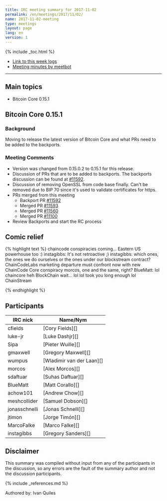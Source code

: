 ```yaml
---
title: IRC meeting summary for 2017-11-02
permalink: /en/meetings/2017/11/02/
name: 2017-11-02-meeting
type: meetings
layout: page
lang: en
version: 1
---
```

{% include _toc.html %}

- [Link to this week logs](https://botbot.me/freenode/bitcoin-core-dev/2017-11-02/?msg=93048278&page=2)
- [Meeting minutes by meetbot](http://www.erisian.com.au/meetbot/bitcoin-core-dev/2017/bitcoin-core-dev.2017-11-02-19.01.html)

---

## Main topics

- Bitcoin Core 0.15.1

## Bitcoin Core 0.15.1

### Background

  Moving to release the latest version of Bitcoin Core and what PRs need to be added to the backports.

### Meeting Comments

- Version was changed from 0.15.0.2 to 0.15.1 for this release.  
- Discussion of PRs that are to be added to backports. The backports discussion can be found at [#11592][].
- Discussion of removing OpenSSL from code base finally. Can't be removed due to BIP 70 since it's used to validate certificates for https.
- PRs merged from this meeting
  - Backport PR [#11592][]
  - Merged PR [#11593][]
  - Merged PR [#11560][]
  - Merged PR [#11100][]
- Review Backports and start the RC process

## Comic relief

{% highlight text %}
<jtimon> chaincode conspiracies coming...
<instagibbs> Eastern US powerhouse too :)
<MarcoFalke> instagibbs: It's not retroactive ;)
<morcos> instagibbs: which ones, the ones we do ourselves or the ones under our blockstream contract?
<jonasschnelli> ChainCodeLabs marketing departure must confront now with new ChainCode Core conspiracy
<instagibbs> morcos, one and the same, right?
<jtimon> BlueMatt: lol
<achow101> chaincore
<jonasschnelli> heh
<cfields> BlockChain
wait...
<sdaftuar> lol
<gmaxwell> lol
<morcos> took you long enough
<jonasschnelli> lol
<sipa> ChainStream

{% endhighlight %}

## Participants

| IRC nick        | Name/Nym                  |
|-----------------|---------------------------|
| cfields         | [Cory Fields][]           |
| luke-jr         | [Luke Dashjr][]           |
| Sipa            | [Pieter Wuille][]           |
| gmaxwell        | [Gregory Maxwell][]       |
| wumpus          | [Wladimir van der Laan][] |
| morcos          | [Alex Morcos][]           |
| sdaftuar        | [Suhas Daftuar][]         |
| BlueMatt        | [Matt Corallo][]          |
| achow101        | [Andrew Chow][]           |
| meshcollider    | [Samuel Dobson][]         |
| jonasschnelli   | [Jonas Schnelli][]         |
| jtimon           | [Jorge Timón][]          |
| MarcoFalke       | [Marco Falke][]          |
| instagibbs       | [Gregory Sanders][]          |

## Disclaimer

This summary was compiled without input from any of the participants in the discussion, so any errors are the fault of the summary author and not the discussion participants.

[#11592]: https://github.com/bitcoin/bitcoin/issues/11592
[#11593]: https://github.com/bitcoin/bitcoin/issues/11593
[#11560]: https://github.com/bitcoin/bitcoin/issues/11560
[#11100]: https://github.com/bitcoin/bitcoin/issues/11000

{% include _references.md %}

Authored by: Ivan Quiles
